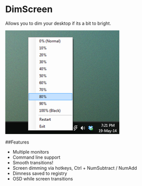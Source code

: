 DimScreen
=========

Allows you to dim your desktop if its a bit to bright.

![Preview](PREVIEW.png)

##Features
- Multiple monitors
- Command line support
- Smooth transitions!
- Screen dimming via hotkeys, Ctrl + NumSubtract / NumAdd
- Dimness saved to registry
- OSD while screen transitions

